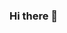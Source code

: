 ### Hi there 👋

<!--
**Ayrton54/Ayrton54** is a ✨ _special_ ✨ repository because its `README.md` (this file) appears on your GitHub profile.

<div>
  <a href="https://https://github.com/Ayrton54">
  <img height="180em" src="https://github-readme-stats.vercel.app/api?username=Ayrton54&show_icons=true&theme=tokyonight&include_all_commits=true&count_private=true"/>
  <img height="180em" src="https://github-readme-stats.vercel.app/api/top-langs/?username=Ayrton54&layout=compact&langs_count=7&theme=tokyonight"/>
</div>
  
__________________________________________________

<div style="display: inline_block"><br>
  <img align="center" alt="Wes-Java" height="50" width="60" src="https://github.com/devicons/devicon/blob/master/icons/java/java-original-wordmark.svg">
  <img align="center" alt="Wes-Python" height="50" width="60" src="https://github.com/devicons/devicon/blob/master/icons/python/python-original-wordmark.svg">
  
  
</div>


